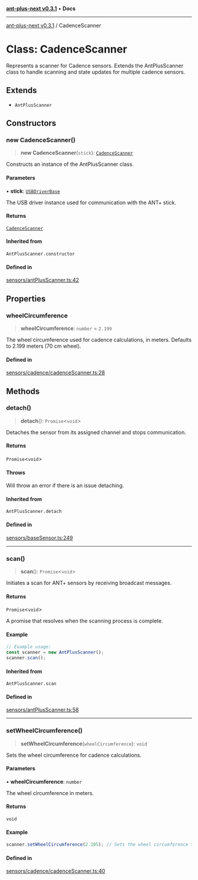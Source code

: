 [**ant-plus-next v0.3.1**](../README.md) • **Docs**

***

[ant-plus-next v0.3.1](../README.md) / CadenceScanner

# Class: CadenceScanner

Represents a scanner for Cadence sensors.
Extends the AntPlusScanner class to handle scanning and state updates for multiple cadence sensors.

## Extends

- `AntPlusScanner`

## Constructors

### new CadenceScanner()

> **new CadenceScanner**(`stick`): [`CadenceScanner`](CadenceScanner.md)

Constructs an instance of the AntPlusScanner class.

#### Parameters

• **stick**: [`USBDriverBase`](../interfaces/USBDriverBase.md)

The USB driver instance used for communication with the ANT+ stick.

#### Returns

[`CadenceScanner`](CadenceScanner.md)

#### Inherited from

`AntPlusScanner.constructor`

#### Defined in

[sensors/antPlusScanner.ts:42](https://github.com/Benjamin-Stefan/ant-plus-next/blob/c9567bc41ed33c15275cf583dde1cd362dcbccff/src/sensors/antPlusScanner.ts#L42)

## Properties

### wheelCircumference

> **wheelCircumference**: `number` = `2.199`

The wheel circumference used for cadence calculations, in meters.
Defaults to 2.199 meters (70 cm wheel).

#### Defined in

[sensors/cadence/cadenceScanner.ts:28](https://github.com/Benjamin-Stefan/ant-plus-next/blob/c9567bc41ed33c15275cf583dde1cd362dcbccff/src/sensors/cadence/cadenceScanner.ts#L28)

## Methods

### detach()

> **detach**(): `Promise`\<`void`\>

Detaches the sensor from its assigned channel and stops communication.

#### Returns

`Promise`\<`void`\>

#### Throws

Will throw an error if there is an issue detaching.

#### Inherited from

`AntPlusScanner.detach`

#### Defined in

[sensors/baseSensor.ts:249](https://github.com/Benjamin-Stefan/ant-plus-next/blob/c9567bc41ed33c15275cf583dde1cd362dcbccff/src/sensors/baseSensor.ts#L249)

***

### scan()

> **scan**(): `Promise`\<`void`\>

Initiates a scan for ANT+ sensors by receiving broadcast messages.

#### Returns

`Promise`\<`void`\>

A promise that resolves when the scanning process is complete.

#### Example

```ts
// Example usage:
const scanner = new AntPlusScanner();
scanner.scan();
```

#### Inherited from

`AntPlusScanner.scan`

#### Defined in

[sensors/antPlusScanner.ts:58](https://github.com/Benjamin-Stefan/ant-plus-next/blob/c9567bc41ed33c15275cf583dde1cd362dcbccff/src/sensors/antPlusScanner.ts#L58)

***

### setWheelCircumference()

> **setWheelCircumference**(`wheelCircumference`): `void`

Sets the wheel circumference for cadence calculations.

#### Parameters

• **wheelCircumference**: `number`

The wheel circumference in meters.

#### Returns

`void`

#### Example

```ts
scanner.setWheelCircumference(2.105); // Sets the wheel circumference to 2.105 meters
```

#### Defined in

[sensors/cadence/cadenceScanner.ts:40](https://github.com/Benjamin-Stefan/ant-plus-next/blob/c9567bc41ed33c15275cf583dde1cd362dcbccff/src/sensors/cadence/cadenceScanner.ts#L40)
